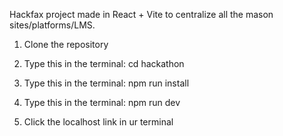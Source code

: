 Hackfax project made in React + Vite to centralize all the mason sites/platforms/LMS.

1. Clone the repository
   
2. Type this in the terminal: cd hackathon

3. Type this in the terminal: npm run install

4. Type this in the terminal: npm run dev

5. Click the localhost link in ur terminal
